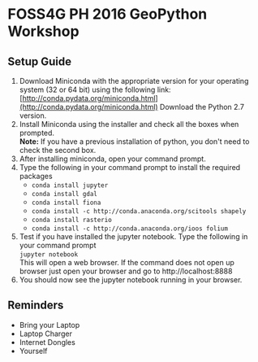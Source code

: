 # FOSS4G PH 2016 GeoPython Workshop
## Setup Guide
1. Download Miniconda with the appropriate version for your operating system (32 or 64 bit)  using the following link: [http://conda.pydata.org/miniconda.html](http://conda.pydata.org/miniconda.html) Download the Python 2.7 version.
2. Install Miniconda using the installer and check all the boxes when prompted. <br />
   **Note:** If you have a previous installation of python, you don't need to check the second box.
3. After installing miniconda, open your command prompt.
4. Type the following in your command prompt to install the required packages<br />
   - `conda install jupyter`
   - `conda install gdal`
   - `conda install fiona` 
   - `conda install -c http://conda.anaconda.org/scitools shapely`
   - `conda install rasterio`
   - `conda install -c http://conda.anaconda.org/ioos folium`
5. Test if you have installed the jupyter notebook. Type the following in your command prompt <br />
   `jupyter notebook` <br />
   This will open a web browser. If the command does not open up browser just open your browser and go to http://localhost:8888
6. You should now see the jupyter notebook running in your browser.

## Reminders
 - Bring your Laptop
 - Laptop Charger
 - Internet Dongles
 - Yourself
